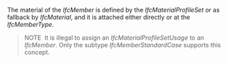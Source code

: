 The material of the _IfcMember_ is defined by the _IfcMaterialProfileSet_ or as fallback by _IfcMaterial_, and it is attached either directly or at the _IfcMemberType_.

> NOTE&nbsp; It is illegal to assign an _IfcMaterialProfileSetUsage_ to an _IfcMember_. Only the subtype _IfcMemberStandardCase_ supports this concept.
